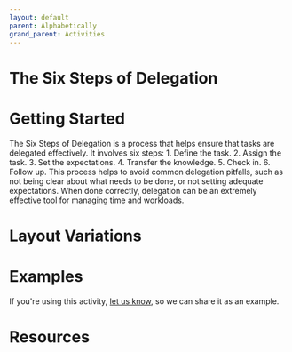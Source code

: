 ```yaml
---
layout: default
parent: Alphabetically
grand_parent: Activities
---
```


# The Six Steps of Delegation

# Getting Started

The Six Steps of Delegation is a process that helps ensure that tasks are delegated effectively. It involves six steps: 1. Define the task. 2. Assign the task. 3. Set the expectations. 4. Transfer the knowledge. 5. Check in. 6. Follow up. This process helps to avoid common delegation pitfalls, such as not being clear about what needs to be done, or not setting adequate expectations. When done correctly, delegation can be an extremely effective tool for managing time and workloads.

# Layout Variations
# Examples
If you're using this activity, [let us know](https://github.com/Standards-and-Practices/structured-rapid-development/issues/new?assignees=&labels=documentation&template=example-submission.md&title=Example+of+%5Byour+pattern+here%5D), so we can share it as an example.
# Resources